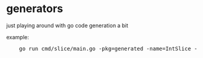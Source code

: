 # generators
just playing around with go code generation a bit

example:
<pre>
    go run cmd/slice/main.go -pkg=generated -name=IntSlice -type=int
</pre> 

